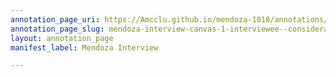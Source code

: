 ```yaml
---
annotation_page_uri: https://Amcclu.github.io/mendoza-1018/annotations/mendoza-interview-canvas-1-interviewee--consideration--gesturing--relating-firsthand-experience.json
annotation_page_slug: mendoza-interview-canvas-1-interviewee--consideration--gesturing--relating-firsthand-experience
layout: annotation_page
manifest_label: Mendoza Interview

---
```

